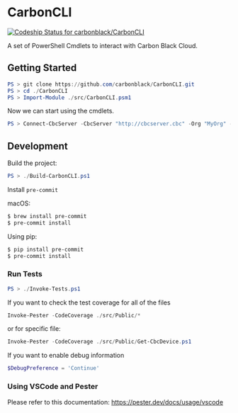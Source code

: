 # CarbonCLI

[![Codeship Status for carbonblack/CarbonCLI](https://app.codeship.com/projects/a2c8442f-fc13-4f81-9980-ad1413074d3d/status?branch=main)](https://app.codeship.com/projects/462505)

A set of PowerShell Cmdlets to interact with Carbon Black Cloud.

## Getting Started

```powershell
PS > git clone https://github.com/carbonblack/CarbonCLI.git
PS > cd ./CarbonCLI
PS > Import-Module ./src/CarbonCLI.psm1
```

Now we can start using the cmdlets.


```powershell
PS > Connect-CbcServer -CbcServer "http://cbcserver.cbc" -Org "MyOrg" -Token "MyToken"
```

## Development

Build the project:

```powershell
PS > ./Build-CarbonCLI.ps1
```

Install `pre-commit`

macOS:

```bash
$ brew install pre-commit
$ pre-commit install
```

Using pip:

```bash
$ pip install pre-commit
$ pre-commit install
```

### Run Tests

```powershell
PS > ./Invoke-Tests.ps1
```

If you want to check the test coverage for all of the files

```powershell
Invoke-Pester -CodeCoverage ./src/Public/*
```

or for specific file:

```powershell
Invoke-Pester -CodeCoverage ./src/Public/Get-CbcDevice.ps1
```

If you want to enable debug information

```powershell
$DebugPreference = 'Continue'
```

### Using VSCode and Pester

Please refer to this documentation: https://pester.dev/docs/usage/vscode
